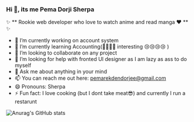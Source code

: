 ### Hi 👋, its me Pema Dorji Sherpa

✨ ** Rookie web developer who love to watch anime and read manga ❤ **  ✨

- 🔭 I’m currently working on account system
- 🌱 I’m currently learning Accounting(🤣🤣🤣🤣 interesting 😢😢😢😢 )
- 👯 I’m looking to collaborate on any project 
- 🤔 I’m looking for help with fronted UI designer as I am lazy as ass to do myself
- 💬 Ask me about anything in your mind
- 📫 You can reach me out here: pemarekdendorjee@gmail.com
- 😄 Pronouns: Sherpa
- ⚡ Fun fact: I love cooking (but I dont take meat😎) and currently I run a restarunt 

![Anurag's GitHub stats](https://github-readme-stats.vercel.app/api?username=pemarekdendorjee&count_private=true)
